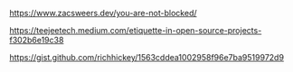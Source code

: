 https://www.zacsweers.dev/you-are-not-blocked/

https://teejeetech.medium.com/etiquette-in-open-source-projects-f302b6e19c38

https://gist.github.com/richhickey/1563cddea1002958f96e7ba9519972d9

